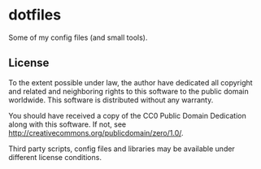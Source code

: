 dotfiles
========

Some of my config files (and small tools).

License
-------

To the extent possible under law, the author have dedicated all copyright and related and neighboring rights to this software to the public domain worldwide. This software is distributed without any warranty. 

You should have received a copy of the CC0 Public Domain Dedication along with this software. If not, see <http://creativecommons.org/publicdomain/zero/1.0/>. 

Third party scripts, config files and libraries may be available under different license conditions.
